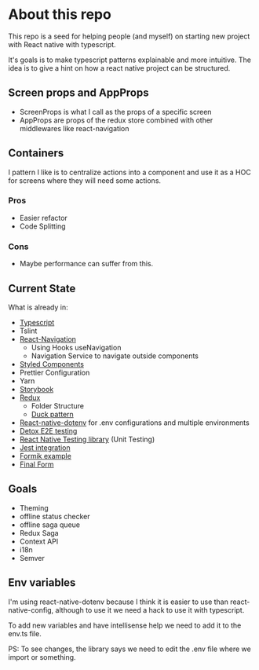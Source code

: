 # About this repo

This repo is a seed for helping people (and myself) on starting new project with React native with typescript.

It's goals is to make typescript patterns explainable and more intuitive. The idea is to give a hint on how a react native project can be structured.

## Screen props and AppProps

- ScreenProps is what I call as the props of a specific screen
- AppProps are props of the redux store combined with other middlewares like react-navigation

## Containers

I pattern I like is to centralize actions into a component and use it as a HOC for screens where they will need some actions.

### Pros

- Easier refactor
- Code Splitting

### Cons

- Maybe performance can suffer from this.

## Current State

What is already in:

- [Typescript](https://facebook.github.io/react-native/docs/typescript)
- Tslint
- [React-Navigation](https://www.npmjs.com/package/react-navigation)
  - Using Hooks useNavigation
  - Navigation Service to navigate outside components
- [Styled Components](npmjs.com/package/styled-components)
- Prettier Configuration
- Yarn
- [Storybook](https://storybook.js.org/docs/guides/guide-react-native/)
- [Redux](redux)
  - Folder Structure
  - [Duck pattern](https://blog.rocketseat.com.br/estrutura-redux-escalavel-com-ducks/)
- [React-native-dotenv](https://github.com/zetachang/react-native-dotenv) for .env configurations and multiple environments
- [Detox E2E testing](https://github.com/wix/Detox)
- [React Native Testing library](https://github.com/callstack/react-native-testing-library) (Unit Testing)
- [Jest integration](https://jestjs.io/docs/en/tutorial-react-native)
- [Formik example](https://jaredpalmer.com/formik/docs/overview)
- [Final Form](https://github.com/final-form/react-final-form)

## Goals

- Theming
- offline status checker
- offline saga queue
- Redux Saga
- Context API
- i18n
- Semver

## Env variables

I'm using react-native-dotenv because I think it is easier to use than react-native-config, although to use it we need a hack to use it with typescript.

To add new variables and have intellisense help we need to add it to the env.ts file.

PS: To see changes, the library says we need to edit the .env file where we import or something.

